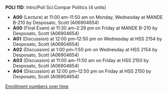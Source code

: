 **POLI 11D**: Intro/Poli Sci:Compar Politics (4 units)

- **A00** (Lecture) at 11:00 am–11:50 am on Monday, Wednesday at MANDE B-210 by Desposato, Scott (A06904654)
- **A00** (Final Exam) at 11:30 am–2:29 pm on Friday at MANDE B-210 by Desposato, Scott (A06904654)
- **A01** (Discussion) at 12:00 pm–12:50 pm on Wednesday at HSS 2154 by Desposato, Scott (A06904654)
- **A02** (Discussion) at 1:00 pm–1:50 pm on Wednesday at HSS 2154 by Desposato, Scott (A06904654)
- **A03** (Discussion) at 11:00 am–11:50 am on Friday at HSS 2150 by Desposato, Scott (A06904654)
- **A04** (Discussion) at 12:00 pm–12:50 pm on Friday at HSS 2150 by Desposato, Scott (A06904654)

[Enrollment numbers over time](./POLI11D.tsv)
